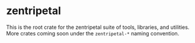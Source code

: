 # zentripetal

This is the root crate for the zentripetal suite of tools, libraries, and utilities.
More crates coming soon under the `zentripetal-*` naming convention.
